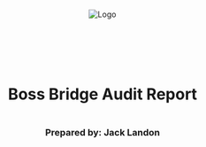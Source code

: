 <!DOCTYPE html>
<html>
<head>
<style>
    .full-page {
        width:  100%;
        height:  100vh; /* This will make the div take up the full viewport height */
        display: flex;
        flex-direction: column;
        justify-content: center;
        align-items: center;
    }
    .full-page img {
        max-width:  200;
        max-height:  200;
        margin-bottom: 5rem;
    }
    .full-page div{
        display: flex;
        flex-direction: column;
        justify-content: center;
        align-items: center;
    }
</style>
</head>
<body>

<div class="full-page">
    <img src="./logo.png" alt="Logo">
    <div>
    <h1>Boss Bridge Audit Report</h1>
    <h3>Prepared by: Jack Landon</h3>
    </div>
</div>

</body>
</html>

Prepared by: [Jack Landon](https://sveltekit.io) on 2024-08-22
Lead Auditor:

- Jack Landon

# Table of Contents

- [Table of Contents](#table-of-contents)
- [Protocol Summary](#protocol-summary)
  - [Token Compatibility](#token-compatibility)
  - [On withdrawals](#on-withdrawals)
- [Disclaimer](#disclaimer)
- [Risk Classification](#risk-classification)
- [Audit Details](#audit-details)
  - [Scope](#scope)
  - [Actors/Roles](#actorsroles)
  - [Known Issues](#known-issues)
- [Executive Summary](#executive-summary)
  - [Issues found](#issues-found)
- [Findings](#findings)
  - [High Severity](#high-severity)
    - [\[H-1\] Arbitrary `from` parameter in `L1BossBridge::depositTokensToL2` function allows attacker to steal funds from prior approved addresses to assign funds to any address (including their own) on L2](#h-1-arbitrary-from-parameter-in-l1bossbridgedeposittokenstol2-function-allows-attacker-to-steal-funds-from-prior-approved-addresses-to-assign-funds-to-any-address-including-their-own-on-l2)
    - [\[H-2\] The `L1BossBridge::constructor` alongside the `L1BossBridge::depositTokensToL2` function allows for someone to mint infinite tokens on L2](#h-2-the-l1bossbridgeconstructor-alongside-the-l1bossbridgedeposittokenstol2-function-allows-for-someone-to-mint-infinite-tokens-on-l2)
    - [\[H-3\] Lack of signature prevention in the `L1BossBridge::sendToL1` function means that someone can call the function many times using an existing verified signature by a signature replay attack](#h-3-lack-of-signature-prevention-in-the-l1bossbridgesendtol1-function-means-that-someone-can-call-the-function-many-times-using-an-existing-verified-signature-by-a-signature-replay-attack)
    - [\[H-4\] The `TokenFactory::deployToken` function uses opcodes which are incompatible with `zkSync`, which will prevent the contract from being deployed on one of the scoped L2 network](#h-4-the-tokenfactorydeploytoken-function-uses-opcodes-which-are-incompatible-with-zksync-which-will-prevent-the-contract-from-being-deployed-on-one-of-the-scoped-l2-network)
    - [\[H-5\] The `public` `L1BossBridge::sendToL1` function allows anyone to call the function and input an arbitrary `data` parameter, which could call the `L1Vault::approveTo` function, and approve the bridge to spend an arbitrary amount of tokens to the attacker.](#h-5-the-public-l1bossbridgesendtol1-function-allows-anyone-to-call-the-function-and-input-an-arbitrary-data-parameter-which-could-call-the-l1vaultapproveto-function-and-approve-the-bridge-to-spend-an-arbitrary-amount-of-tokens-to-the-attacker)
  - [Gas Optimization](#gas-optimization)
    - [\[G-1\] The `L1BossBridge::sendToL1` function is susceptible to a gas-bomb, leader signers to pay lots of gas to execute unpredictable logic](#g-1-the-l1bossbridgesendtol1-function-is-susceptible-to-a-gas-bomb-leader-signers-to-pay-lots-of-gas-to-execute-unpredictable-logic)
  - [Informational Findings](#informational-findings)
    - [\[I-1\] Make immutable `storage` variables `constant` or `immutable` to save on gas and prevent unlikely security issues.](#i-1-make-immutable-storage-variables-constant-or-immutable-to-save-on-gas-and-prevent-unlikely-security-issues)
    - [\[I-2\] The `TokenFactory::getTokenAddressFromSymbol` function isn't called from the contract, and should therefore be marked `external`.](#i-2-the-tokenfactorygettokenaddressfromsymbol-function-isnt-called-from-the-contract-and-should-therefore-be-marked-external)
    - [\[I-3\] The `L1Vault::approveTo` function is redundant, and the internal logic should be moved to the `L1Vault::constructor` to prevent unwanted calls, save on gas and improved code readability.](#i-3-the-l1vaultapproveto-function-is-redundant-and-the-internal-logic-should-be-moved-to-the-l1vaultconstructor-to-prevent-unwanted-calls-save-on-gas-and-improved-code-readability)
    - [\[I-4\] The `L1BossBridge::depositTokensToL2` function doesn't follow the Checks-Effects-Interactions pattern, and whilst not critical - should be updated to follow this pattern.](#i-4-the-l1bossbridgedeposittokenstol2-function-doesnt-follow-the-checks-effects-interactions-pattern-and-whilst-not-critical---should-be-updated-to-follow-this-pattern)

# Protocol Summary

This project presents a simple bridge mechanism to move our ERC20 token from L1 to an L2 we're building.
The L2 part of the bridge is still under construction, so we don't include it here.

In a nutshell, the bridge allows users to deposit tokens, which are held into a secure vault on L1. Successful deposits trigger an event that our off-chain mechanism picks up, parses it and mints the corresponding tokens on L2.

To ensure user safety, this first version of the bridge has a few security mechanisms in place:

- The owner of the bridge can pause operations in emergency situations.
- Because deposits are permissionless, there's an strict limit of tokens that can be deposited.
- Withdrawals must be approved by a bridge operator.

We plan on launching `L1BossBridge` on both Ethereum Mainnet and ZKSync.

## Token Compatibility

For the moment, assume _only_ the `L1Token.sol` or copies of it will be used as tokens for the bridge. This means all other ERC20s and their [weirdness](https://github.com/d-xo/weird-erc20) is considered out-of-scope.

## On withdrawals

The bridge operator is in charge of signing withdrawal requests submitted by users. These will be submitted on the L2 component of the bridge, not included here. Our service will validate the payloads submitted by users, checking that the account submitting the withdrawal has first originated a successful deposit in the L1 part of the bridge.

# Disclaimer

Jack Landon makes all effort to find as many vulnerabilities in the code in the given time period, but holds no responsibilities for the findings provided in this document. A security audit by the team is not an endorsement of the underlying business or product. The audit was time-boxed and the review of the code was solely on the security aspects of the Solidity implementation of the contracts.

# Risk Classification

|            |        | Impact |        |     |
| ---------- | ------ | ------ | ------ | --- |
|            |        | High   | Medium | Low |
|            | High   | H      | H/M    | M   |
| Likelihood | Medium | H/M    | M      | M/L |
|            | Low    | M      | M/L    | L   |

We use the [CodeHawks](https://docs.codehawks.com/hawks-auditors/how-to-evaluate-a-finding-severity) severity matrix to determine severity. See the documentation for more details.

# Audit Details

## Scope

- Commit Hash: 07af21653ab3e8a8362bf5f63eb058047f562375
- In scope

```
./src/
#-- L1BossBridge.sol
#-- L1Token.sol
#-- L1Vault.sol
#-- TokenFactory.sol
```

- Solc Version: 0.8.20
- Chain(s) to deploy contracts to:
  - Ethereum Mainnet:
    - L1BossBridge.sol
    - L1Token.sol
    - L1Vault.sol
    - TokenFactory.sol
  - ZKSync Era:
    - TokenFactory.sol
  - Tokens:
    - L1Token.sol (And copies, with different names & initial supplies)

## Actors/Roles

- Bridge Owner: A centralized bridge owner who can:
  - pause/unpause the bridge in the event of an emergency
  - set `Signers` (see below)
- Signer: Users who can "send" a token from L2 -> L1.
- Vault: The contract owned by the bridge that holds the tokens.
- Users: Users mainly only call `depositTokensToL2`, when they want to send tokens from L1 -> L2.

## Known Issues

- We are aware the bridge is centralized and owned by a single user, aka it is centralized.
- We are missing some zero address checks/input validation intentionally to save gas.
- We have magic numbers defined as literals that should be constants.
- Assume the `deployToken` will always correctly have an L1Token.sol copy, and not some [weird erc20](https://github.com/d-xo/weird-erc20)

# Executive Summary

Most of the issues in the Boss Bridge protocol come from not vetting the `data` input used for meta-transactions.

These are relatively simple fixes to make through changing function visibilities and adding checks. However it's absolutely critical this is done as without them, the protocol is likely to be drained of funds by malicious actors.

The other key issue is that the selected L2 network (zkSync) does not allow from the `TokenFactory` contract to deploy tokens due to EVM compatibility issues. This needs to be addressed also, as it's a critical part of the process which won't work as intended and will brick the protocol.

## Issues found

| Severity      | Number of Issues Found |
| ------------- | ---------------------- |
| HIGH          | 5                      |
| MEDIUM        | 0                      |
| LOW           | 0                      |
| INFORMATIONAL | 4                      |
| Gas           | 1                      |
| TOTAL         | 10                     |

# Findings

## High Severity

### [H-1] Arbitrary `from` parameter in `L1BossBridge::depositTokensToL2` function allows attacker to steal funds from prior approved addresses to assign funds to any address (including their own) on L2

**Description:**
As the `L1BossBridge::depositTokensToL2` has an unchecked `from` parameter, which is used for `safeTransferFrom`, the only defence from entering another address is whether the tokens have been approved to be sent from the bridge.

As addresses will often approve the bridge to send tokens to the L2, an attacker can use prior addresses that have engaged with the bridge to steal funds from the approved address and send them to their own address on L2.

**Impact:**
This vulnerability has a critical impact on the security of the bridge, as it's a simple process to steal funds from other wallets, with minimal effort.

So without being fixed, this would be an almost-certainty that funds would be stolen as a result of sloppy checks.

**Proof of Concept:**

In the `L1TokenBridge.t.sol` file, we can create a proof of code demonstrating how the vulnerability could take place, using the following steps:

1. Alice approves the **bridge** to send 10 tokens to the vault.
2. The attacker sees this approval, and calls the `depositTokensToL2` function, using Alice's address as the `from` parameter, and their own `attacker` address as the `to` parameter.
   1. We expect the event emission (which sets the mint logic on L2) to be emitted, where `alice` deposits for the `attacker` to mint on L2.
3. We compare Alice's token balance from **before** the attacker called `depositTokensToL2` to after, and we notice that Alice's balance has now decreased to 0 without her calling any deposit function.
4. Assert that the `vault` now holds the 10 tokens that Alice approved to send to the bridge.

<details>
<summary>Proof Of Code</summary>

```javascript
    function testArbitraryFromParamInDeposit() public {
        address alice = makeAddr("alice");
        vm.startPrank(alice);

        uint256 depositAmount = 10e18;
        deal(address(token), alice, depositAmount);
        token.approve(address(tokenBridge), depositAmount);

        vm.stopPrank();

        address attacker = makeAddr("attacker");
        vm.startPrank(attacker);

        uint256 aliceBalanceBefore = token.balanceOf(alice);
        uint256 attackerBalanceBefore = token.balanceOf(attacker);

        vm.expectEmit(address(tokenBridge));
        emit Deposit(alice, attacker, depositAmount);

        tokenBridge.depositTokensToL2(alice, attacker, depositAmount);

        uint256 aliceBalanceAfter = token.balanceOf(alice);
        uint256 attackerBalanceAfter = token.balanceOf(attacker);

        assert(aliceBalanceBefore > aliceBalanceAfter);
        assertEq(token.balanceOf(address(vault)), depositAmount);
        vm.stopPrank();
    }
```

</details>

**Recommended Mitigation:**

Instead of using a `from` parameter in the `L1BossBridge::depositTokensToL2` function, use `msg.sender` instead, so that the caller can send tokens only from **their own** address.

```diff
-   function depositTokensToL2(address from, address l2Recipient, uint256 amount) external whenNotPaused {
+   function depositTokensToL2(address l2Recipient, uint256 amount) external whenNotPaused {
        if (token.balanceOf(address(vault)) + amount > DEPOSIT_LIMIT) {
            revert L1BossBridge__DepositLimitReached();
        }
-       token.safeTransferFrom(from, address(vault), amount);
+       token.safeTransferFrom(msg.sender, address(vault), amount);

        // Our off-chain service picks up this event and mints the corresponding tokens on L2
-       emit Deposit(from, l2Recipient, amount);
+       emit Deposit(msg.sender, l2Recipient, amount);
    }
```

### [H-2] The `L1BossBridge::constructor` alongside the `L1BossBridge::depositTokensToL2` function allows for someone to mint infinite tokens on L2

**Description:**
As the `L1BossBridge::constructor` function sets the allowance on the `token` for the `L1BossBridge` to spend `type(uint256).max` on behalf of the vault, the mentioned vulnerability in the `depositTokensToL2` function allows for an attacker to mint infinite tokens on L2:

```javascript
vault.approveTo(address(this), type(uint256).max);
```

Anyone can call the `depositTokensToL2` function, using the `from` parameter as the vault address, and the `to` parameter as their own address, to mint infinite tokens on L2.

The effect is essentially the vault depositing to itself, so there's no limit to the amount of times someone can call and enter the vault's token balance as the `amount` parameter in the `depositTokensToL2` function.

**Impact:**
This vulnerability has a critical impact on the functionaly of the bridge, as it's a simple process to mint infinite tokens on L2, with minimal effort and would therefore be very likely.

**Proof of Concept:**

1. Assign some balance to the vault, through `deal`,
2. Call the `depositTokensToL2` function, using the vault address as the `from` parameter, and the attacker's address as the `to` parameter.
   1. Expect the event emission to be emitted, where the vault deposits it's entire balance amount for the attacker to mint on L2.
3. Check that the vault's balance before and after the attack doesn't change, proving that this function can be called as many times as the attacker wants.

<details>
<summary>Proof Of Code</summary>

```javascript
    function testTransferFromVault() public {
        address attacker = makeAddr("attacker");

        uint256 vaultBalance = 500 ether;
        deal(address(token), address(vault), vaultBalance);

        uint256 vaultBalanceBefore = token.balanceOf(address(vault));

        // We can loop this and keep minting tokens on the L2
        vm.expectEmit(address(tokenBridge));
        emit Deposit(address(vault), attacker, vaultBalance);
        tokenBridge.depositTokensToL2(address(vault), attacker, vaultBalance);

        uint256 vaultBalanceAfter = token.balanceOf(address(vault));

        assertEq(vaultBalanceBefore, vaultBalanceAfter);
    }
```

</details>

**Recommended Mitigation:**
Fix the arbitrary `from` parameter in the `depositTokensToL2` function:

```diff
-   function depositTokensToL2(address from, address l2Recipient, uint256 amount) external whenNotPaused {
+   function depositTokensToL2(address l2Recipient, uint256 amount) external whenNotPaused {
        if (token.balanceOf(address(vault)) + amount > DEPOSIT_LIMIT) {
            revert L1BossBridge__DepositLimitReached();
        }
-       token.safeTransferFrom(from, address(vault), amount);
+       token.safeTransferFrom(msg.sender, address(vault), amount);

        // Our off-chain service picks up this event and mints the corresponding tokens on L2
-       emit Deposit(from, l2Recipient, amount);
+       emit Deposit(msg.sender, l2Recipient, amount);
    }
```

This alone will allow the `constructor` to have approval to spend as many tokens from the vault, in the form of approvals when someone calls the `sendToL1` function.

### [H-3] Lack of signature prevention in the `L1BossBridge::sendToL1` function means that someone can call the function many times using an existing verified signature by a signature replay attack

**Description:**
Since all verified signatures are stored on chain for past transactions of `L1BossBridge::sendToL1`, it's important that they not be able to be used again without going through the proper means.

If an attack can get a hold of the verified `v`, `r`, and `s` params, they can keep calling:

```javascript
tokenBridge.withdrawTokensToL1(attacker, attackerInitialBalance, v, r, s);
```

using existing verified params. This would allow the attacker to keep sending tokens back to L1, without having to go through the proper means of getting a new signature.

**Impact:**
This is a critical bug, as it allows someone to drain the vault of tokens, without having to go through the proper means of getting a new signature.

**Proof of Concept:**
To demonstrate the validity of executing a signature replay attack, we can use the following steps:

1. Assume the vault already holds some tokens.
2. The attacker deposits tokens to L2.
3. The attacker gets the signature from the operator.
4. The attacker notes the `v`, `r` and `s` signature from the previous call, and keeps calling the `withdrawTokensToL1` function using the same signature.
5. The attacker drains the vault of all tokens.
6. Assert that the attacker's balance is equal to the sum of the vault's initial balance, plus the attacker's initial balance.
7. Assert that the vault's balance is now 0.

<details>
<summary>Proof of Code</summary>

```javascript
    function testSignatureReplay() public {
        address attacker = makeAddr("attacker");

        // Assume the vault already holds some tokens
        uint256 vaultInitialBalance = 1000e18;
        uint256 attackerInitialBalance = 100e18;

        deal(address(token), address(vault), vaultInitialBalance);
        deal(address(token), attacker, attackerInitialBalance);

        // an attacker deposits token to L2
        vm.startPrank(attacker);
        token.approve(address(tokenBridge), type(uint256).max);

        // Do it 1 time to get the signature
        tokenBridge.depositTokensToL2(attacker, attacker, attackerInitialBalance);

        // Signer/Operator is going to sign the witdrawal
        bytes memory message = abi.encode(address(token), 0, abi.encodeCall(IERC20.transferFrom, (address(vault), attacker, attackerInitialBalance)));
        (uint8 v, bytes32 r, bytes32 s) = vm.sign(operator.key, MessageHashUtils.toEthSignedMessageHash(keccak256(message)));

        while (token.balanceOf(address(vault)) > 0) {
            tokenBridge.withdrawTokensToL1(attacker, attackerInitialBalance, v, r, s);
        }

        assertEq(token.balanceOf(attacker), attackerInitialBalance + vaultInitialBalance);
        assertEq(token.balanceOf(address(vault)), 0);
    }
```

</details>

**Recommended Mitigation:**
Add some 1-time-used data parameter in the `L1BossBridge::sendToL1` function that allows it to only be used once.
A common example is to include the `nonce` in the `message`.

### [H-4] The `TokenFactory::deployToken` function uses opcodes which are incompatible with `zkSync`, which will prevent the contract from being deployed on one of the scoped L2 network

**Description:**
The zkSync network _requires_ that the bytecode of the contract is known **beforehand** when deploying a token contract.

In the `TokenFactory::deployToken` function, the `create` opcode is used to deploy the token contract, where the bytecode is _not_ known beforehand.

This can be understood more deeply in the [zkSync documentation](https://docs.zksync.io/build/developer-reference/ethereum-differences/evm-instructions), where it states that the bytecode must be known beforehand.

**Impact:**
This is a critical bug, as it prevents the contract from being deployed on one of the scoped L2 networks.
It's guaranteed to be an issue, and will prevent token contracts from being deployed on the zkSync network.

**Recommended Mitigation:**
To fix this, the `TokenFactory::deployToken` function can use a solution similar to the one suggested in the [zkSync docs](https://docs.zksync.io/build/developer-reference/ethereum-differences/evm-instructions).

This uses the `create2` opcode, and adds the the bytecode so that it is known beforehand.

```diff
    function deployToken(string memory symbol, bytes memory contractBytecode) public onlyOwner returns (address addr) {
        bytes memory contractBytecode = type(MyContract).creationCode;
+       assembly {
+           addr := create2(0, add(contractBytecode, 32), mload(bytecode), salt)
+       }
-       assembly {
-           addr := create(0, add(contractBytecode, 0x20), mload(contractBytecode))
-       }
        s_tokenToAddress[symbol] = addr;
        emit TokenDeployed(symbol, addr);
    }
```

### [H-5] The `public` `L1BossBridge::sendToL1` function allows anyone to call the function and input an arbitrary `data` parameter, which could call the `L1Vault::approveTo` function, and approve the bridge to spend an arbitrary amount of tokens to the attacker.

**Description:**
Since there is no validation on the `data` parameter used in the `L1BossBridge::sendToL1` function, anyone can call it and put whatever they want in the `data` parameter.

This includes approving an attackers contract to have the authority to spend tokens on behalf of the vault through accessing the `L1Vault::approveTo` function.

**Impact:**
This is a critical security issues, as all of the funds could be drained from the vault, and anyone could do this using a verified signature.

**Recommended Mitigation:**

A simple way to prevent this from happening is to change the visibility of the `sendToL1` function from `public` to `private` and only allowing the `L1BossBridge::withdrawTokensToL1` to access it:

```diff
-   function sendToL1(uint8 v, bytes32 r, bytes32 s, bytes memory message) public nonReentrant whenNotPaused {
+   function sendToL1(uint8 v, bytes32 r, bytes32 s, bytes memory message) private nonReentrant whenNotPaused {
        .
        .
        .
    }
```

This means that only vetted specific `data` will be sent to the `sendToL1` function, and not arbitrary data that could cause funds from being drained.

## Gas Optimization

### [G-1] The `L1BossBridge::sendToL1` function is susceptible to a gas-bomb, leader signers to pay lots of gas to execute unpredictable logic

**Description:**
In the `L1BossBridge::sendToL1` function, there is no validation of the `data` variable which is called on this line:

```javascript
(bool success,) = target.call{ value: value }(data);
```

Since data can be any arbitrary data inputted by a user, anything could be put in this.
As the signer will pay the gas on that, some malicious users could fill this with a gas-intensive operation, causing the signer to pay a lot of gas for no reason.

**Impact:**
This won't massively disrupt the functionality or security of the contract, but it will cause the signer to pay a lot of gas for no reason.

**Recommended Mitigation:**
Perhaps users can only interract with this function through the `L1BossBridge::withdrawTokensToL1` function, which calls `sendToL1` internally with pre-defined data.

To prevent the gas-bomb from someone passing arbitrary `data` value, change the `sendToL1` function visibility from `public` to `private`:

```diff
-   function sendToL1(uint8 v, bytes32 r, bytes32 s, bytes memory message) public nonReentrant whenNotPaused {
+   function sendToL1(uint8 v, bytes32 r, bytes32 s, bytes memory message) private nonReentrant whenNotPaused {
        .
        .
        .
    }
```

## Informational Findings

### [I-1] Make immutable `storage` variables `constant` or `immutable` to save on gas and prevent unlikely security issues.

**Description:**
If a storage variable should never change over the lifecycle of the contract, it should be marked as `constant` or `immutable`.

If the value is known _before_ the deployment of the contract, it should be marked `constant`.
If the value will be assigned in the contract `constructor`, mark it as `immutable`.

**Impact:**
This won't have any impact on the functionality of the contract, but it will save on gas costs and prevent any unlikely security issues.

**Recommended Change:**

In the `L1BossBridge` contract, the `DEPOSIT_LIMIT` variable should be marked as `constant`:

```diff
-   uint256 public DEPOSIT_LIMIT = 100_000 ether;
+   uint256 public constant DEPOSIT_LIMIT = 100_000 ether;
```

In the `L1Vault` contract, the `token` storage variable should be marked `immutable`:

```diff
-   IERC20 public token;
+   IERC20 public immutable token;
```

### [I-2] The `TokenFactory::getTokenAddressFromSymbol` function isn't called from the contract, and should therefore be marked `external`.

**Description:**
If a contract isn't called from inside the contract, it should be marked as `external` to save on gas costs, and prevent any unpredictable internal calls.

**Recommended Mitigation:**

Change the `public` keyword to `external` in the `TokenFactory::getTokenAddressFromSymbol` function:

```diff
-   function getTokenAddressFromSymbol(string memory symbol) public view returns (address addr) {
+   function getTokenAddressFromSymbol(string memory symbol) external view returns (address addr) {
        return s_tokenToAddress[symbol];
    }
```

### [I-3] The `L1Vault::approveTo` function is redundant, and the internal logic should be moved to the `L1Vault::constructor` to prevent unwanted calls, save on gas and improved code readability.

**Description:**
Since this function will only be called once by the `L1BossBridge` on contract deployment, it's unneccessary to keep.

**Impact:**
This has no impact on the functionality of the contract, but it will save on gas costs and prevent any unwanted calls.

**Recommended Change:**
Firstly, add the `approveTo` logic to the `constructor`.
Since it's only the `L1BossBridge` contract that calls this, and calls it with these parameters:

```javascript
vault.approveTo(address(this), type(uint256).max);
```

then, let's use these values.
It's also worth noting that the `token.approve` function's returned `bool` value should be checked, and if not then we should add the custom error `L1Vault__ApproveFailed` to revert if the approval fails.

```diff
+   error L1Vault__ApproveFailed();
    .
    .
    .
    constructor(IERC20 _token) Ownable(msg.sender) {
        token = _token;
+       bool succeeded = _token.approve(msg.sender, type(uint256).max);
+       if (!succeeded) revert L1Vault__ApproveFailed();
    }
    .
    .
    .
-   function approveTo(address target, uint256 amount) external onlyOwner {
-       token.approve(target, amount);
-   }
```

And as shown, the `approveTo` function can be removed.

As the `L1BossBridge` also calls this `approveTo` function, i should also be removed from the constructor, as this logic happens automatically on contract creation now:

```diff
    constructor(IERC20 _token) Ownable(msg.sender) {
        token = _token;
        vault = new L1Vault(token);
        address(this) as the from address
-       vault.approveTo(address(this), type(uint256).max);
    }
```

### [I-4] The `L1BossBridge::depositTokensToL2` function doesn't follow the Checks-Effects-Interactions pattern, and whilst not critical - should be updated to follow this pattern.

**Description:**
The Checks-Effects-Interactions pattern is a best practice in Solidity, and should be followed to prevent any unwanted re-entrancy attacks.

In this case, the `Deposit` event is emitted _after_ the `safeTransferFrom` function is called.

**Impact:**
This won't have a material impact on the functionality or security of the contract, but it's a best practice to follow the Checks-Effects-Interactions pattern.

**Recommended Change:**
In the `L1BossBridge::depositTokensToL2` function, move the `emit Deposit` line above the `token.safeTransferFrom` line:

```diff
    function depositTokensToL2(address from, address l2Recipient, uint256 amount) external whenNotPaused {
        if (token.balanceOf(address(vault)) + amount > DEPOSIT_LIMIT) {
            revert L1BossBridge__DepositLimitReached();
        }
+       emit Deposit(from, l2Recipient, amount);
        token.safeTransferFrom(from, address(vault), amount);

-       emit Deposit(from, l2Recipient, amount);
    }
```
